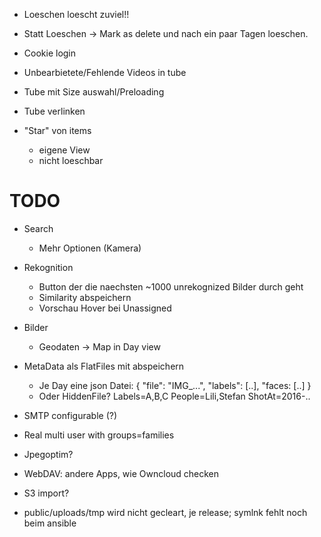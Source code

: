 
* Loeschen loescht zuviel!!
* Statt Loeschen -> Mark as delete und nach ein paar Tagen loeschen.
* Cookie login
* Unbearbietete/Fehlende Videos in tube
* Tube mit Size auswahl/Preloading
* Tube verlinken

* "Star" von items
  * eigene View
  * nicht loeschbar



# TODO

* Search
  * Mehr Optionen (Kamera)

* Rekognition
  * Button der die naechsten ~1000 unrekognized Bilder durch geht
  * Similarity abspeichern
  * Vorschau Hover bei Unassigned

* Bilder
  * Geodaten -> Map in Day view

* MetaData als FlatFiles mit abspeichern
  * Je Day eine json Datei:
  {
    "file": "IMG_...",
    "labels": [..],
    "faces: [..]
  }
  * Oder HiddenFile?
    Labels=A,B,C
    People=Lili,Stefan
    ShotAt=2016-..

* SMTP configurable (?)
* Real multi user with groups=families
* Jpegoptim?

* WebDAV: andere Apps, wie Owncloud checken
* S3 import?
* public/uploads/tmp wird nicht gecleart, je release; symlnk fehlt noch beim ansible
